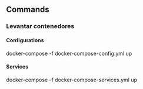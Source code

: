 ## Commands

### Levantar contenedores

#### Configurations
docker-compose -f docker-compose-config.yml up

#### Services
docker-compose -f docker-compose-services.yml up